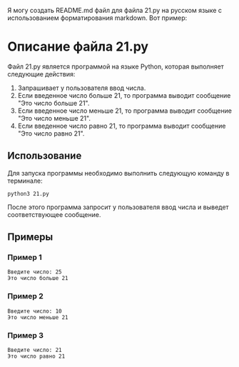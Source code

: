 Я могу создать README.md файл для файла 21.py на русском языке с использованием форматирования markdown. Вот пример:

# Описание файла 21.py

Файл 21.py является программой на языке Python, которая выполняет следующие действия:

1. Запрашивает у пользователя ввод числа.
2. Если введенное число больше 21, то программа выводит сообщение "Это число больше 21".
3. Если введенное число меньше 21, то программа выводит сообщение "Это число меньше 21".
4. Если введенное число равно 21, то программа выводит сообщение "Это число равно 21".

## Использование

Для запуска программы необходимо выполнить следующую команду в терминале:

```
python3 21.py
```

После этого программа запросит у пользователя ввод числа и выведет соответствующее сообщение.

## Примеры

### Пример 1

```
Введите число: 25
Это число больше 21
```

### Пример 2

```
Введите число: 10
Это число меньше 21
```

### Пример 3

```
Введите число: 21
Это число равно 21
```
